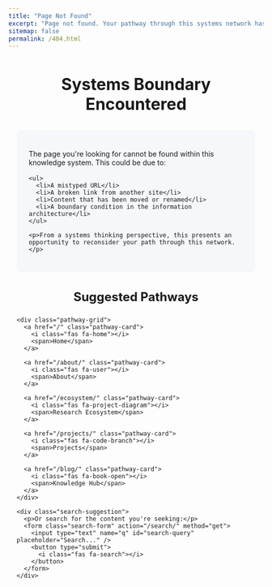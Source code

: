 ```yaml
---
title: "Page Not Found"
excerpt: "Page not found. Your pathway through this systems network has encountered a boundary."
sitemap: false
permalink: /404.html
---
```


<div class="error-container">
  <div class="error-icon">
    <i class="fas fa-project-diagram"></i>
  </div>
  
  <h1 class="error-title">Systems Boundary Encountered</h1>
  
  <div class="error-message">
    <p>The page you're looking for cannot be found within this knowledge system. This could be due to:</p>
    
    <ul>
      <li>A mistyped URL</li>
      <li>A broken link from another site</li>
      <li>Content that has been moved or renamed</li>
      <li>A boundary condition in the information architecture</li>
    </ul>
    
    <p>From a systems thinking perspective, this presents an opportunity to reconsider your path through this network.</p>
  </div>
  
  <div class="error-navigation">
    <h2>Suggested Pathways</h2>
    
    <div class="pathway-grid">
      <a href="/" class="pathway-card">
        <i class="fas fa-home"></i>
        <span>Home</span>
      </a>
      
      <a href="/about/" class="pathway-card">
        <i class="fas fa-user"></i>
        <span>About</span>
      </a>
      
      <a href="/ecosystem/" class="pathway-card">
        <i class="fas fa-project-diagram"></i>
        <span>Research Ecosystem</span>
      </a>
      
      <a href="/projects/" class="pathway-card">
        <i class="fas fa-code-branch"></i>
        <span>Projects</span>
      </a>
      
      <a href="/blog/" class="pathway-card">
        <i class="fas fa-book-open"></i>
        <span>Knowledge Hub</span>
      </a>
    </div>
    
    <div class="search-suggestion">
      <p>Or search for the content you're seeking:</p>
      <form class="search-form" action="/search/" method="get">
        <input type="text" name="q" id="search-query" placeholder="Search..." />
        <button type="submit">
          <i class="fas fa-search"></i>
        </button>
      </form>
    </div>
  </div>
</div>

<style>
  .error-container {
    max-width: 800px;
    margin: 3rem auto;
    padding: 0 1rem;
  }
  
  .error-icon {
    font-size: 4rem;
    color: var(--color-primary);
    text-align: center;
    margin-bottom: 1rem;
    animation: pulse 2s infinite;
  }
  
  .error-title {
    text-align: center;
    font-size: 2rem;
    margin-bottom: 2rem;
    color: var(--color-primary);
  }
  
  .error-message {
    background-color: #f5f7fa;
    padding: 1.5rem;
    border-radius: 8px;
    border-left: 4px solid var(--color-secondary);
    margin-bottom: 2rem;
  }
  
  .error-message p {
    margin-bottom: 1rem;
  }
  
  .error-message ul {
    margin-bottom: 1rem;
    padding-left: 1.5rem;
  }
  
  .error-navigation h2 {
    text-align: center;
    font-size: 1.5rem;
    margin-bottom: 1.5rem;
    color: var(--color-text);
  }
  
  .pathway-grid {
    display: grid;
    grid-template-columns: repeat(auto-fit, minmax(140px, 1fr));
    gap: 1rem;
    margin-bottom: 2rem;
  }
  
  .pathway-card {
    display: flex;
    flex-direction: column;
    align-items: center;
    justify-content: center;
    padding: 1.5rem;
    background-color: #f5f7fa;
    border-radius: 8px;
    text-decoration: none;
    color: var(--color-text);
    transition: all 0.3s ease;
  }
  
  .pathway-card:hover {
    transform: translateY(-5px);
    box-shadow: 0 5px 15px rgba(0, 0, 0, 0.1);
    color: var(--color-primary);
    text-decoration: none;
  }
  
  .pathway-card i {
    font-size: 2rem;
    margin-bottom: 0.5rem;
    color: var(--color-secondary);
  }
  
  .pathway-card span {
    font-weight: 500;
  }
  
  .search-suggestion {
    text-align: center;
    margin-top: 2rem;
  }
  
  .search-form {
    display: flex;
    max-width: 400px;
    margin: 1rem auto;
  }
  
  .search-form input {
    flex-grow: 1;
    padding: 0.75rem 1rem;
    border: 1px solid #ddd;
    border-radius: 4px 0 0 4px;
    font-size: 1rem;
  }
  
  .search-form button {
    padding: 0.75rem 1rem;
    background-color: var(--color-primary);
    color: white;
    border: none;
    border-radius: 0 4px 4px 0;
    cursor: pointer;
  }
  
  @keyframes pulse {
    0% {
      transform: scale(1);
    }
    50% {
      transform: scale(1.05);
    }
    100% {
      transform: scale(1);
    }
  }
  
  /* Responsive adjustments */
  @media (max-width: 576px) {
    .pathway-grid {
      grid-template-columns: repeat(2, 1fr);
    }
    
    .error-icon {
      font-size: 3rem;
    }
    
    .error-title {
      font-size: 1.75rem;
    }
  }
</style>